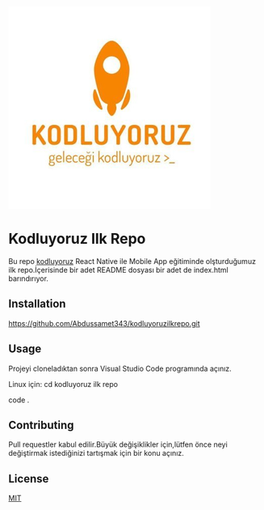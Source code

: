 ![image](https://raw.githubusercontent.com/Kodluyoruz/taskforce/git/git/markdown-nedir-nasil-kullaniriz-/figures/kodluyoruz_logo.jpg)

# Kodluyoruz Ilk Repo
Bu repo [kodluyoruz](https://www.kodluyoruz.org/) React Native ile Mobile App eğitiminde olşturduğumuz ilk repo.İçerisinde bir adet README dosyası bir adet de index.html barındırıyor.

## Installation

https://github.com/Abdussamet343/kodluyoruzilkrepo.git

## Usage
Projeyi cloneladıktan sonra Visual Studio Code programında açınız.

Linux için:
cd kodluyoruz ilk repo

code .

## Contributing
Pull requestler kabul edilir.Büyük değişiklikler için,lütfen önce neyi değiştirmak istediğinizi tartışmak için bir konu açınız.

## License
[MIT](https://choosealicense.com/licenses/mit/)
